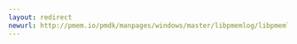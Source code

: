 ```yaml
---
layout: redirect
newurl: http://pmem.io/pmdk/manpages/windows/master/libpmemlog/libpmemlog.7.html
---
```

